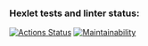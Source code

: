 ### Hexlet tests and linter status:

[![Actions Status](https://github.com/marininiurii/frontend-project-11/actions/workflows/hexlet-check.yml/badge.svg)](https://github.com/marininiurii/frontend-project-11/actions)
[![Maintainability](https://api.codeclimate.com/v1/badges/56231896f42812dffd41/maintainability)](https://codeclimate.com/github/marininiurii/frontend-project-11/maintainability)
